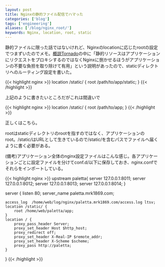 ```yaml
---
layout: post
title: Nginxの静的ファイル配信でハマった
categories: ['blog']
tags: ['engineering']
aliases: ['/blog/nginx_root/']
keywords: Nginx, location, root, static
---
```


静的ファイルに限った話ではないけれど、Nginxのlocationに応じたrootの設定でつまずいたのでメモ。[概説Tornado](http://www.oreilly.co.jp/books/9784873115764/)の中に「静的リソースはアプリケーションにリクエストをプロキシするのではなくNginxに捌かせるほうがアプリケーションの不要な負担を取り除けて有用」という説明があったので、staticディレクトリへのルーティング設定を書いた。

{{< highlight nginx >}}
location /static/ {
    root /path/to/app/static;
}
{{< /highlight >}}

上記のように書きたいところだがこれは間違いで

{{< highlight nginx >}}
location /static/ {
    root /path/to/app;
}
{{< /highlight >}}

正しくはこちら。

rootはstaticディレクトリのrootを指すのではなく、アプリケーションのroot。/static/はURLとして生きているので/static/を含むパスでファイルへ届くように書く必要がある。

(備考)アプリケーション全体のnginx設定ファイルはこんな感じ。各アプリケーションごとに設定ファイルを分けてconf.d/以下に保存しておき、nginx.confでそれらをインポートしている。

{{< highlight nginx >}}
upstream paletta{
    server 127.0.0.1:8011;
    server 127.0.0.1:8012;
    server 127.0.0.1:8013;
    server 127.0.0.1:8014;
}

server {
    listen 80;
    server_name paletta.mrk1869.com;

    access_log  /home/web/log/nginx/paletta.mrk1869.com/access.log ltsv;
    location /static/ {
        root /home/web/paletta/app;
    }
    location / {
        proxy_pass_header Server;
        proxy_set_header Host $http_host;
        proxy_redirect off;
        proxy_set_header X-Real-IP $remote_addr;
        proxy_set_header X-Scheme $scheme;
        proxy_pass http://paletta;
    }
}
{{< /highlight >}}
